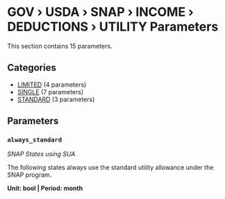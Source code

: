 # GOV › USDA › SNAP › INCOME › DEDUCTIONS › UTILITY Parameters

This section contains 15 parameters.

## Categories

- [LIMITED](limited/index.md) (4 parameters)
- [SINGLE](single/index.md) (7 parameters)
- [STANDARD](standard/index.md) (3 parameters)

## Parameters

### `always_standard`
*SNAP States using SUA*

The following states always use the standard utility allowance under the SNAP program.

**Unit: bool | Period: month**


